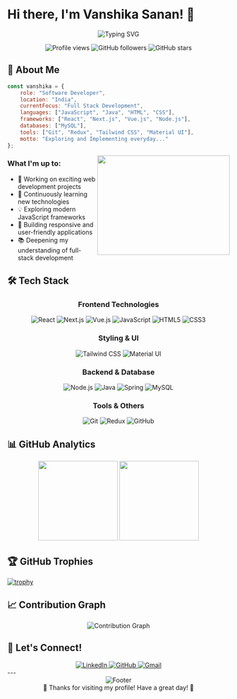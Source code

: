 # Hi there, I'm Vanshika Sanan! 👋

<div align="center">
  <img src="https://readme-typing-svg.herokuapp.com?font=Fira+Code&weight=500&size=28&duration=3000&pause=1000&color=6C63FF&center=true&vCenter=true&random=false&width=600&lines=Software+Developer;Full+Stack+Enthusiast;Always+Learning+%26+Growing" alt="Typing SVG" />
</div>

<p align="center">
  <img src="https://komarev.com/ghpvc/?username=vanshikasanan&label=Profile%20views&color=6C63FF&style=flat-square" alt="Profile views" />
  <img src="https://img.shields.io/github/followers/vanshikasanan?label=Followers&style=flat-square&color=6C63FF" alt="GitHub followers" />
  <img src="https://img.shields.io/github/stars/vanshikasanan?label=Stars&style=flat-square&color=6C63FF" alt="GitHub stars" />
</p>

## 🚀 About Me

```javascript
const vanshika = {
    role: "Software Developer",
    location: "India",
    currentFocus: "Full Stack Development",
    languages: ["JavaScript", "Java", "HTML", "CSS"],
    frameworks: ["React", "Next.js", "Vue.js", "Node.js"],
    databases: ["MySQL"],
    tools: ["Git", "Redux", "Tailwind CSS", "Material UI"],
    motto: "Exploring and Implementing everyday..."
};
```

<img align="right" src="https://cdn.dribbble.com/users/2704414/screenshots/7466903/selfportrait.gif" width="300px" height="225px" />

### What I'm up to:
- 🔭 Working on exciting web development projects
- 🌱 Continuously learning new technologies
- 💡 Exploring modern JavaScript frameworks
- 🎯 Building responsive and user-friendly applications
- 📚 Deepening my understanding of full-stack development

## 🛠️ Tech Stack

<div align="center">

### Frontend Technologies
<p>
  <img src="https://img.shields.io/badge/React-20232A?style=for-the-badge&logo=react&logoColor=61DAFB" alt="React" />
  <img src="https://img.shields.io/badge/Next.js-000000?style=for-the-badge&logo=nextdotjs&logoColor=white" alt="Next.js" />
  <img src="https://img.shields.io/badge/Vue.js-4FC08D?style=for-the-badge&logo=vuedotjs&logoColor=white" alt="Vue.js" />
  <img src="https://img.shields.io/badge/JavaScript-F7DF1E?style=for-the-badge&logo=javascript&logoColor=black" alt="JavaScript" />
  <img src="https://img.shields.io/badge/HTML5-E34F26?style=for-the-badge&logo=html5&logoColor=white" alt="HTML5" />
  <img src="https://img.shields.io/badge/CSS3-1572B6?style=for-the-badge&logo=css3&logoColor=white" alt="CSS3" />
</p>

### Styling & UI
<p>
  <img src="https://img.shields.io/badge/Tailwind_CSS-38B2AC?style=for-the-badge&logo=tailwind-css&logoColor=white" alt="Tailwind CSS" />
  <img src="https://img.shields.io/badge/Material--UI-0081CB?style=for-the-badge&logo=material-ui&logoColor=white" alt="Material UI" />
</p>

### Backend & Database
<p>
  <img src="https://img.shields.io/badge/Node.js-43853D?style=for-the-badge&logo=node.js&logoColor=white" alt="Node.js" />
  <img src="https://img.shields.io/badge/Java-ED8B00?style=for-the-badge&logo=java&logoColor=white" alt="Java" />
  <img src="https://img.shields.io/badge/Spring-6DB33F?style=for-the-badge&logo=spring&logoColor=white" alt="Spring" />
  <img src="https://img.shields.io/badge/MySQL-005C84?style=for-the-badge&logo=mysql&logoColor=white" alt="MySQL" />
</p>

### Tools & Others
<p>
  <img src="https://img.shields.io/badge/Git-F05032?style=for-the-badge&logo=git&logoColor=white" alt="Git" />
  <img src="https://img.shields.io/badge/Redux-593D88?style=for-the-badge&logo=redux&logoColor=white" alt="Redux" />
  <img src="https://img.shields.io/badge/GitHub-100000?style=for-the-badge&logo=github&logoColor=white" alt="GitHub" />
</p>

</div>

## 📊 GitHub Analytics

<div align="center">
  <img height="180em" src="https://github-readme-stats.vercel.app/api?username=vanshikasanan&show_icons=true&theme=tokyonight&include_all_commits=true&count_private=true"/>
  <img height="180em" src="https://github-readme-stats.vercel.app/api/top-langs/?username=vanshikasanan&layout=compact&langs_count=8&theme=tokyonight"/>
</div>


## 🏆 GitHub Trophies
[![trophy](https://github-profile-trophy.vercel.app/?username=vanshikasanan&theme=onedark)](https://github.com/ryo-ma/github-profile-trophy)

## 📈 Contribution Graph
<div align="center">
  <img src="https://github-readme-activity-graph.vercel.app/graph?username=vanshikasanan&theme=tokyo-night&hide_border=true" alt="Contribution Graph" />
</div>

## 🤝 Let's Connect!

<div align="center">
  <a href="https://www.linkedin.com/in/vanshika-sanan-21a68b177/">
    <img src="https://img.shields.io/badge/LinkedIn-0077B5?style=for-the-badge&logo=linkedin&logoColor=white" alt="LinkedIn" />
  </a>
  <a href="https://github.com/vanshikasanan">
    <img src="https://img.shields.io/badge/GitHub-100000?style=for-the-badge&logo=github&logoColor=white" alt="GitHub" />
  </a>
  <a href="mailto:sanan.vanshika@gmail.com">
    <img src="https://img.shields.io/badge/Gmail-D14836?style=for-the-badge&logo=gmail&logoColor=white" alt="Gmail" />
  </a>
</div>
---

<div align="center">
  <img src="https://capsule-render.vercel.app/api?type=waving&color=6C63FF&height=120&section=footer" alt="Footer" />
</div>

<div align="center">
  💜 Thanks for visiting my profile! Have a great day! 💜
</div>
